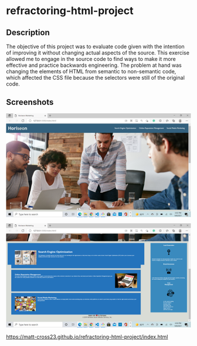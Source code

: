 # refractoring-html-project

## Description

The objective of this project was to evaluate code given with the intention of improving it without changing actual aspects of the source. This exercise allowed me to engage in the source code to find ways to make it more effective and practice backwards engineering. The problem at hand was changing the elements of HTML from semantic to non-semantic code, which affected the CSS file because the selectors were still of the original code.
## Screenshots

![alt text](assets/images/screenshothw1.png)

![alt text](assets/images/screenshotpt2.png)

https://matt-cross23.github.io/refractoring-html-project/index.html



